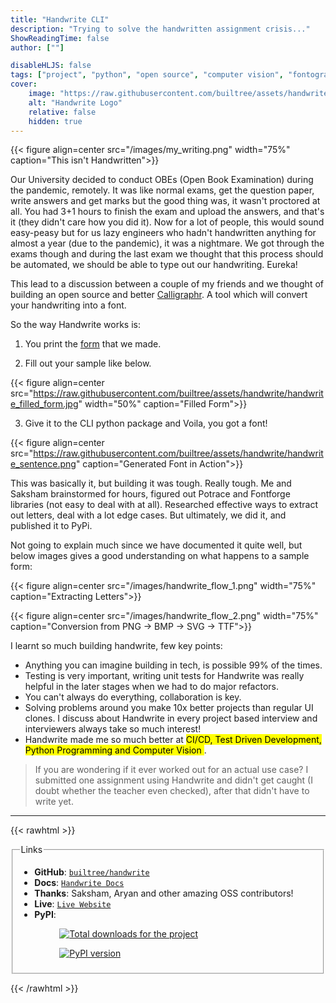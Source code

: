 ```yaml
---
title: "Handwrite CLI"
description: "Trying to solve the handwritten assignment crisis..."
ShowReadingTime: false
author: [""]

disableHLJS: false
tags: ["project", "python", "open source", "computer vision", "fontography"]
cover:
    image: "https://raw.githubusercontent.com/builtree/assets/handwrite/logo_white_background.svg"
    alt: "Handwrite Logo"
    relative: false
    hidden: true
---
```


{{< figure align=center src="/images/my_writing.png" width="75%" caption="This isn't Handwritten">}}

Our University decided to conduct OBEs (Open Book Examination) during the pandemic, remotely. It was like normal exams, get the question paper, write answers and get marks but the good thing was, it wasn't proctored at all. You had 3+1 hours to finish the exam and upload the answers, and that's it (they didn't care how you did it). Now for a lot of people, this would sound easy-peasy but for us lazy engineers who hadn't handwritten anything for almost a year (due to the pandemic), it was a nightmare. We got through the exams though and during the last exam we thought that this process should be automated, we should be able to type out our handwriting. Eureka!

This lead to a discussion between a couple of my friends and we thought of building an open source and better [Calligraphr](https://www.calligraphr.com/en/). A tool which will convert your handwriting into a font.

So the way Handwrite works is:

1. You print the [form](https://github.com/builtree/handwrite/raw/dev/handwrite_sample.pdf) that we made.

2. Fill out your sample like below.

{{< figure align=center src="https://raw.githubusercontent.com/builtree/assets/handwrite/handwrite_filled_form.jpg" width="50%" caption="Filled Form">}}

3. Give it to the CLI python package and Voila, you got a font!

{{< figure align=center src="https://raw.githubusercontent.com/builtree/assets/handwrite/handwrite_sentence.png" caption="Generated Font in Action">}}

This was basically it, but building it was tough. Really tough. Me and Saksham brainstormed for hours, figured out Potrace and Fontforge libraries (not easy to deal with at all). Researched effective ways to extract out letters, deal with a lot edge cases. But ultimately, we did it, and published it to PyPi.

Not going to explain much since we have documented it quite well, but below images gives a good understanding on what happens to a sample form:

{{< figure align=center src="/images/handwrite_flow_1.png" width="75%" caption="Extracting Letters">}}

{{< figure align=center src="/images/handwrite_flow_2.png" width="75%" caption="Conversion from PNG -> BMP -> SVG -> TTF">}}

I learnt so much building handwrite, few key points:

-   Anything you can imagine building in tech, is possible 99% of the times.
-   Testing is very important, writing unit tests for Handwrite was really helpful in the later stages when we had to do major refactors.
-   You can't always do everything, collaboration is key.
-   Solving problems around you make 10x better projects than regular UI clones. I discuss about Handwrite in every project based interview and interviewers always take so much interest!
-   Handwrite made me so much better at <mark>CI/CD, Test Driven Development, Python Programming and Computer Vision </mark>.

> If you are wondering if it ever worked out for an actual use case? I submitted one assignment using Handwrite and didn't get caught (I doubt whether the teacher even checked), after that didn't have to write yet.

---

{{< rawhtml >}}

<fieldset>
  <legend>Links</legend>
  <ul>
    <li><b>GitHub</b>: <a href="https://github.com/builtree/handwrite"><code>builtree/handwrite</code></a></li>
    <li><b>Docs</b>: <a href="https://builtree.org/handwrite"><code>Handwrite Docs</code></a></li>
    <li><b>Thanks</b>: Saksham, Aryan and other amazing OSS contributors!</li>
    <li><b>Live</b>: <a href="https://builtree.org/handwrite-web"><code>Live Website</code></a></li>
    <li><b>PyPI</b>: <a href="https://pepy.tech/project/handwrite"><figure> <img alt="Total downloads for the project" src="https://pepy.tech/badge/handwrite"> </figure></a> <a href="https://pypi.org/project/handwrite"><figure> <img alt="PyPI version" src="https://img.shields.io/pypi/v/handwrite.svg"> </figure></a></li>
  </ul>
</fieldset>

{{< /rawhtml >}}
